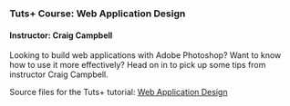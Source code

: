 ### Tuts+ Course: Web Application Design
#### Instructor: Craig Campbell

Looking to build web applications with Adobe Photoshop? Want to know how to use it more effectively? Head on in to pick up some tips from instructor Craig Campbell.

Source files for the Tuts+ tutorial: [Web Application Design](https://webdesign.tutsplus.com/courses/web-application-design)
